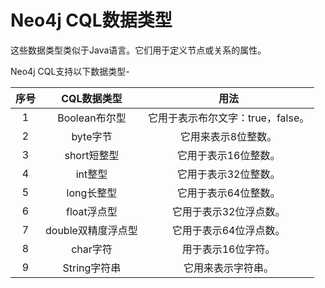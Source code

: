 # Neo4j CQL数据类型

这些数据类型类似于Java语言。它们用于定义节点或关系的属性。

Neo4j CQL支持以下数据类型-

| 序号 |    CQL数据类型     |               用法                |
| :--: | :----------------: | :-------------------------------: |
|  1   |   Boolean布尔型    | 它用于表示布尔文字：true，false。 |
|  2   |      byte字节      |        它用来表示8位整数。        |
|  3   |    short短整型     |       它用于表示16位整数。        |
|  4   |      int整型       |       它用于表示32位整数。        |
|  5   |     long长整型     |       它用于表示64位整数。        |
|  6   |    float浮点型     |      它用于表示32位浮点数。       |
|  7   | double双精度浮点型 |      它用于表示64位浮点数。       |
|  8   |      char字符      |        用于表示16位字符。         |
|  9   |    String字符串    |        它用来表示字符串。         |